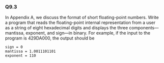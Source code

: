 ### Q9.3

In Appendix A, we discuss the format of short floating-point numbers. Write a program that reads the floating-point internal representation from a user as a string of eight hexadecimal digits and displays the three components—mantissa, exponent, and sign—in binary. For example, if the input to the program is 429DA000, the output should be
```
sign = 0
mantissa = 1.0011101101
exponent = 110
```